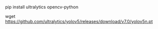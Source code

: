 pip install ultralytics opencv-python

wget https://github.com/ultralytics/yolov5/releases/download/v7.0/yolov5n.pt
